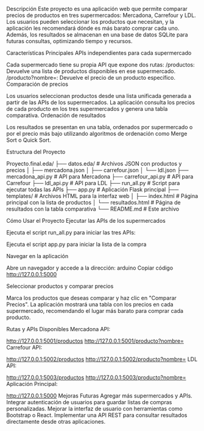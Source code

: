 Descripción
Este proyecto es una aplicación web que permite comparar precios de productos en tres supermercados: Mercadona, Carrefour y LDL. Los usuarios pueden seleccionar los productos que necesitan, y la aplicación les recomendará dónde es más barato comprar cada uno. Además, los resultados se almacenan en una base de datos SQLite para futuras consultas, optimizando tiempo y recursos.

Características Principales
APIs independientes para cada supermercado

Cada supermercado tiene su propia API que expone dos rutas:
/productos: Devuelve una lista de productos disponibles en ese supermercado.
/producto?nombre=<nombre>: Devuelve el precio de un producto específico.
Comparación de precios

Los usuarios seleccionan productos desde una lista unificada generada a partir de las APIs de los supermercados.
La aplicación consulta los precios de cada producto en los tres supermercados y genera una tabla comparativa.
Ordenación de resultados

Los resultados se presentan en una tabla, ordenados por supermercado o por el precio más bajo utilizando algoritmos de ordenación como Merge Sort o Quick Sort.

Estructura del Proyecto

Proyecto.final.eda/
├── datos.eda/                   # Archivos JSON con productos y precios
│   ├── mercadona.json
│   ├── carrefour.json
│   └── ldl.json
├── mercadona_api.py             # API para Mercadona
├── carrefour_api.py             # API para Carrefour
├── ldl_api.py                   # API para LDL
├── run_all.py                   # Script para ejecutar todas las APIs
├── app.py                       # Aplicación Flask principal
├── templates/                   # Archivos HTML para la interfaz web
│   ├── index.html               # Página principal con la lista de productos
│   └── resultados.html          # Página de resultados con la tabla comparativa
└── README.md                    # Este archivo

Cómo Usar el Proyecto
Ejecutar las APIs de los supermercados

Ejecuta el script run_all.py para iniciar las tres APIs:

Ejecuta el script app.py para iniciar la lista de la compra

Navegar en la aplicación

Abre un navegador y accede a la dirección:
arduino
Copiar código
http://127.0.0.1:5000

Seleccionar productos y comparar precios

Marca los productos que deseas comparar y haz clic en "Comparar Precios".
La aplicación mostrará una tabla con los precios en cada supermercado, recomendando el lugar más barato para comprar cada producto.

Rutas y APIs Disponibles
Mercadona API:

http://127.0.0.1:5001/productos
http://127.0.0.1:5001/producto?nombre=<nombre>
Carrefour API:

http://127.0.0.1:5002/productos
http://127.0.0.1:5002/producto?nombre=<nombre>
LDL API:

http://127.0.0.1:5003/productos
http://127.0.0.1:5003/producto?nombre=<nombre>
Aplicación Principal:

http://127.0.0.1:5000
Mejoras Futuras
Agregar más supermercados y APIs.
Integrar autenticación de usuarios para guardar listas de compras personalizadas.
Mejorar la interfaz de usuario con herramientas como Bootstrap o React.
Implementar una API REST para consultar resultados directamente desde otras aplicaciones.
